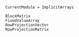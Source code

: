 ```@meta
    CurrentModule = ImplicitArrays
```

```@docs
    BlockMatrix
    FixedValueArray
    RowProjectionVector
    RowProjectionMatrix
```
